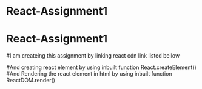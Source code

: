 # React-Assignment1
# React-Assignment1
#I am createing this assignment by linking react cdn link listed bellow
<script crossorigin src="https://unpkg.com/react@18/umd/react.development.js"></script>
 <script crossorigin src="https://unpkg.com/react-dom@18/umd/react-dom.development.js"></script>
 #And creating react element by using inbuilt function React.createElement()
 #And Rendering the react element in html by using inbuilt function ReactDOM.render()